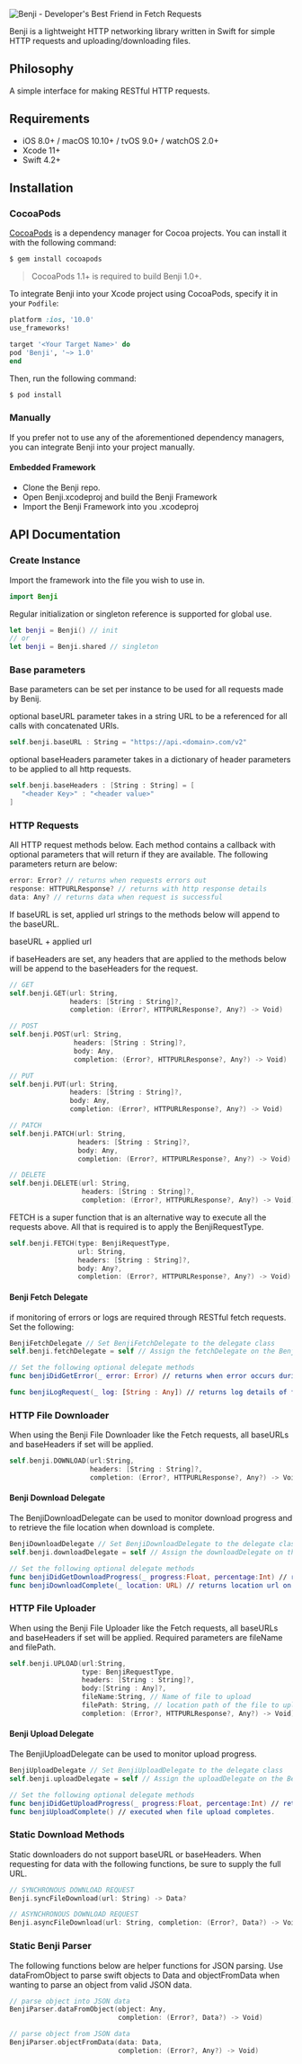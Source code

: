 ![Benji - Developer's Best Friend in Fetch Requests](https://raw.githubusercontent.com/aa-wong/Benji/master/Benji-logo.png)

Benji is a lightweight HTTP networking library written in Swift for simple HTTP requests and uploading/downloading files.


## Philosophy

A simple interface for making RESTful HTTP requests.

## Requirements

- iOS 8.0+ / macOS 10.10+ / tvOS 9.0+ / watchOS 2.0+
- Xcode 11+
- Swift 4.2+

## Installation

### CocoaPods

[CocoaPods](https://cocoapods.org) is a dependency manager for Cocoa projects. You can install it with the following command:

```bash
$ gem install cocoapods
```

> CocoaPods 1.1+ is required to build Benji 1.0+.

To integrate Benji into your Xcode project using CocoaPods, specify it in your `Podfile`:

```ruby
platform :ios, '10.0'
use_frameworks!

target '<Your Target Name>' do
pod 'Benji', '~> 1.0'
end
```

Then, run the following command:

```bash
$ pod install
```

### Manually

If you prefer not to use any of the aforementioned dependency managers, you can integrate Benji into your project manually.

#### Embedded Framework

- Clone the Benji repo.
- Open Benji.xcodeproj and build the Benji Framework
- Import the Benji Framework into you .xcodeproj

## API Documentation

### Create Instance
Import the framework into the file you wish to use in.
```swift
import Benji
```
Regular initialization or singleton reference is supported for global use.
```swift
let benji = Benji() // init
// or
let benji = Benji.shared // singleton
```
### Base parameters
Base parameters can be set per instance to be used for all requests made by Benij.

optional baseURL parameter takes in a string URL to be a referenced for all calls with concatenated URIs.
```swift
self.benji.baseURL : String = "https://api.<domain>.com/v2"
```

optional baseHeaders parameter takes in a dictionary of header parameters to be applied to all http requests.
```swift
self.benji.baseHeaders : [String : String] = [
   "<header Key>" : "<header value>"
]

```

### HTTP Requests
All HTTP request methods below. Each method contains a callback with optional parameters that will return if they are available. The following parameters return are below:

```swift
error: Error? // returns when requests errors out
response: HTTPURLResponse? // returns with http response details
data: Any? // returns data when request is successful
```

If baseURL is set, applied url strings to the methods below will append to the baseURL.

baseURL + applied url

if baseHeaders are set, any headers that are applied to the methods below will be append to the baseHeaders for the request.

```swift
// GET
self.benji.GET(url: String,
               headers: [String : String]?,
               completion: (Error?, HTTPURLResponse?, Any?) -> Void)

// POST
self.benji.POST(url: String,
                headers: [String : String]?,
                body: Any,
                completion: (Error?, HTTPURLResponse?, Any?) -> Void)

// PUT
self.benji.PUT(url: String,
               headers: [String : String]?,
               body: Any,
               completion: (Error?, HTTPURLResponse?, Any?) -> Void)

// PATCH
self.benji.PATCH(url: String,
                 headers: [String : String]?,
                 body: Any,
                 completion: (Error?, HTTPURLResponse?, Any?) -> Void)

// DELETE
self.benji.DELETE(url: String,
                  headers: [String : String]?,
                  completion: (Error?, HTTPURLResponse?, Any?) -> Void)
```

FETCH is a super function that is an alternative way to execute all the requests above. All that is required is to apply the BenjiRequestType.

```swift
self.benji.FETCH(type: BenjiRequestType,
                 url: String,
                 headers: [String : String]?,
                 body: Any?,
                 completion: (Error?, HTTPURLResponse?, Any?) -> Void)
```

#### Benji Fetch Delegate
if monitoring of errors or logs are required through RESTful fetch requests. Set the following:
```swift
BenjiFetchDelegate // Set BenjiFetchDelegate to the delegate class
self.benji.fetchDelegate = self // Assign the fetchDelegate on the Benji instance

// Set the following optional delegate methods
func benjiDidGetError(_ error: Error) // returns when error occurs during fetch requests

func benjiLogRequest(_ log: [String : Any]) // returns log details of the fetch requests
```

### HTTP File Downloader
When using the Benji File Downloader like the Fetch requests, all baseURLs and baseHeaders if set will be applied.

```swift
self.benji.DOWNLOAD(url:String,
                    headers: [String : String]?,
                    completion: (Error?, HTTPURLResponse?, Any?) -> Void)
```
#### Benji Download Delegate
The BenjiDownloadDelegate can be used to monitor download progress and to retrieve the file location when download is complete.

```swift
BenjiDownloadDelegate // Set BenjiDownloadDelegate to the delegate class
self.benji.downloadDelegate = self // Assign the downloadDelegate on the Benji instance

// Set the following optional delegate methods
func benjiDidGetDownloadProgress(_ progress:Float, percentage:Int) // returns download progress values.
func benjiDownloadComplete(_ location: URL) // returns location url on device for the completed file downloaded.
```

### HTTP File Uploader
When using the Benji File Uploader like the Fetch requests, all baseURLs and baseHeaders if set will be applied.
Required parameters are fileName and filePath.
```swift
self.benji.UPLOAD(url:String,
                  type: BenjiRequestType,
                  headers: [String : String]?,
                  body:[String : Any]?,
                  fileName:String, // Name of file to upload
                  filePath: String, // location path of the file to upload
                  completion: (Error?, HTTPURLResponse?, Any?) -> Void)
```
#### Benji Upload Delegate
The BenjiUploadDelegate can be used to monitor upload progress.

```swift
BenjiUploadDelegate // Set BenjiUploadDelegate to the delegate class
self.benji.uploadDelegate = self // Assign the uploadDelegate on the Benji instance

// Set the following optional delegate methods
func benjiDidGetUploadProgress(_ progress:Float, percentage:Int) // returns upload progress values.
func benjiUploadComplete() // executed when file upload completes.
```

### Static Download Methods
Static downloaders do not support baseURL or baseHeaders. When requesting for data with the following functions, be sure to supply the full URL.
```swift
// SYNCHRONOUS DOWNLOAD REQUEST
Benji.syncFileDownload(url: String) -> Data?

// ASYNCHRONOUS DOWNLOAD REQUEST
Benji.asyncFileDownload(url: String, completion: (Error?, Data?) -> Void)
```

### Static Benji Parser
The following functions below are helper functions for JSON parsing. Use dataFromObject to parse swift objects to Data and objectFromData when wanting to parse an object from valid JSON data.
```swift
// parse object into JSON data
BenjiParser.dataFromObject(object: Any,
                           completion: (Error?, Data?) -> Void)

// parse object from JSON data
BenjiParser.objectFromData(data: Data,
                           completion: (Error?, Any?) -> Void)
```
